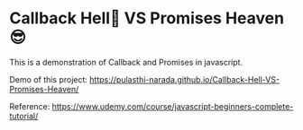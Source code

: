 
<h1>Callback Hell🤯 VS Promises Heaven 😎</h1>

This is a demonstration of Callback and Promises in javascript.

Demo of this project: https://pulasthi-narada.github.io/Callback-Hell-VS-Promises-Heaven/

Reference: https://www.udemy.com/course/javascript-beginners-complete-tutorial/
